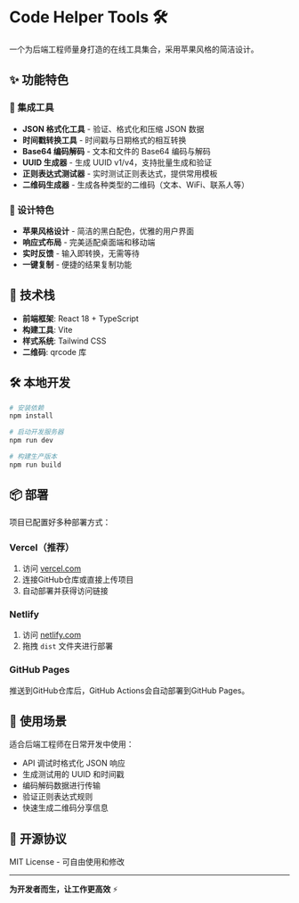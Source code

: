 # Code Helper Tools 🛠️

一个为后端工程师量身打造的在线工具集合，采用苹果风格的简洁设计。

## ✨ 功能特色

### 🔧 集成工具
- **JSON 格式化工具** - 验证、格式化和压缩 JSON 数据
- **时间戳转换工具** - 时间戳与日期格式的相互转换
- **Base64 编码解码** - 文本和文件的 Base64 编码与解码
- **UUID 生成器** - 生成 UUID v1/v4，支持批量生成和验证
- **正则表达式测试器** - 实时测试正则表达式，提供常用模板
- **二维码生成器** - 生成各种类型的二维码（文本、WiFi、联系人等）

### 🎨 设计特色
- **苹果风格设计** - 简洁的黑白配色，优雅的用户界面
- **响应式布局** - 完美适配桌面端和移动端
- **实时反馈** - 输入即转换，无需等待
- **一键复制** - 便捷的结果复制功能

## 🚀 技术栈

- **前端框架**: React 18 + TypeScript
- **构建工具**: Vite
- **样式系统**: Tailwind CSS
- **二维码**: qrcode 库

## 🛠️ 本地开发

```bash
# 安装依赖
npm install

# 启动开发服务器
npm run dev

# 构建生产版本
npm run build
```

## 📦 部署

项目已配置好多种部署方式：

### Vercel（推荐）
1. 访问 [vercel.com](https://vercel.com)
2. 连接GitHub仓库或直接上传项目
3. 自动部署并获得访问链接

### Netlify
1. 访问 [netlify.com](https://netlify.com)
2. 拖拽 `dist` 文件夹进行部署

### GitHub Pages
推送到GitHub仓库后，GitHub Actions会自动部署到GitHub Pages。

## 🎯 使用场景

适合后端工程师在日常开发中使用：
- API 调试时格式化 JSON 响应
- 生成测试用的 UUID 和时间戳
- 编码解码数据进行传输
- 验证正则表达式规则
- 快速生成二维码分享信息

## 📄 开源协议

MIT License - 可自由使用和修改

---

**为开发者而生，让工作更高效** ⚡